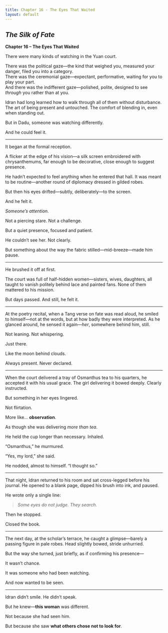 ```yaml
---
title: Chapter 16 - The Eyes That Waited
layout: default
---
```


## *The Silk of Fate*  
**Chapter 16 – The Eyes That Waited**

There were many kinds of watching in the Yuan court.

There was the political gaze—the kind that weighed you, measured your danger, filed you into a category.  
There was the ceremonial gaze—expectant, performative, waiting for you to play your part.  
And there was the indifferent gaze—polished, polite, designed to see *through* you rather than at you.

Idran had long learned how to walk through all of them without disturbance. The art of being present and untouched. The comfort of blending in, even when standing out.

But in Dadu, someone was watching differently.

And he could feel it.

---

It began at the formal reception.

A flicker at the edge of his vision—a silk screen embroidered with chrysanthemums, far enough to be decorative, close enough to suggest presence.

He hadn’t expected to feel anything when he entered that hall. It was meant to be routine—another round of diplomacy dressed in gilded robes.

But then his eyes drifted—subtly, deliberately—to the screen.

And he felt it.

*Someone’s attention.*

Not a piercing stare. Not a challenge.

But a quiet presence, focused and patient.

He couldn’t see her. Not clearly.

But something about the way the fabric stilled—mid-breeze—made him pause.

---

He brushed it off at first.

The court was full of half-hidden women—sisters, wives, daughters, all taught to vanish politely behind lace and painted fans. None of them mattered to his mission.

But days passed. And still, he felt it.

---

At the poetry recital, when a Tang verse on fate was read aloud, he smiled to himself—not at the words, but at how badly they were interpreted. As he glanced around, he sensed it again—*her*, somewhere behind him, still.

Not leaning. Not whispering.

Just there.

Like the moon behind clouds.

Always present. Never declared.

---

When the court delivered a tray of Osmanthus tea to his quarters, he accepted it with his usual grace. The girl delivering it bowed deeply. Clearly instructed.

But something in her eyes lingered.

Not flirtation.

More like... **observation**.

As though she was delivering *more than tea*.

He held the cup longer than necessary. Inhaled.

“Osmanthus,” he murmured.

“Yes, my lord,” she said.

He nodded, almost to himself. “I thought so.”

---

That night, Idran returned to his room and sat cross-legged before his journal. He opened to a blank page, dipped his brush into ink, and paused.

He wrote only a single line:

> *Some eyes do not judge. They search.*

Then he stopped.

Closed the book.

---

The next day, at the scholar’s terrace, he caught a glimpse—barely a passing figure in pale robes. Head slightly bowed, stride unhurried.

But the way she turned, just briefly, as if confirming his presence—

It wasn’t chance.

It was someone who had been watching.

And now wanted to be seen.

---

Idran didn’t smile. He didn’t speak.

But he knew—**this woman** was different.

Not because she had seen him.

But because she saw **what others chose not to look for**.